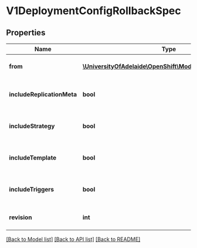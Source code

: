 # V1DeploymentConfigRollbackSpec

## Properties
Name | Type | Description | Notes
------------ | ------------- | ------------- | -------------
**from** | [**\UniversityOfAdelaide\OpenShift\Model\V1ObjectReference**](V1ObjectReference.md) | From points to a ReplicationController which is a deployment. | 
**includeReplicationMeta** | **bool** | IncludeReplicationMeta specifies whether to include the replica count and selector. | 
**includeStrategy** | **bool** | IncludeStrategy specifies whether to include the deployment Strategy. | 
**includeTemplate** | **bool** | IncludeTemplate specifies whether to include the PodTemplateSpec. | 
**includeTriggers** | **bool** | IncludeTriggers specifies whether to include config Triggers. | 
**revision** | **int** | Revision to rollback to. If set to 0, rollback to the last revision. | [optional] 

[[Back to Model list]](../README.md#documentation-for-models) [[Back to API list]](../README.md#documentation-for-api-endpoints) [[Back to README]](../README.md)


